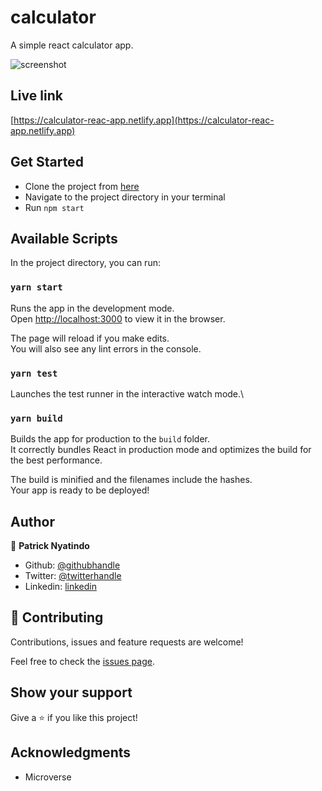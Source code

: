 # calculator

A simple react calculator app.

![screenshot](https://res.cloudinary.com/dnzr6wrju/image/upload/v1614839581/Screenshot_2021-03-04_at_09.32.36_i4dyxi.png)

## Live link

[https://calculator-reac-app.netlify.app](https://calculator-reac-app.netlify.app)

## Get Started

- Clone the project from [here](https://github.com/nyatindopatrick/calculator.git)
- Navigate to the project directory in your terminal
- Run `npm start`

## Available Scripts

In the project directory, you can run:

### `yarn start`

Runs the app in the development mode.\
Open [http://localhost:3000](http://localhost:3000) to view it in the browser.

The page will reload if you make edits.\
You will also see any lint errors in the console.

### `yarn test`

Launches the test runner in the interactive watch mode.\

### `yarn build`

Builds the app for production to the `build` folder.\
It correctly bundles React in production mode and optimizes the build for the best performance.

The build is minified and the filenames include the hashes.\
Your app is ready to be deployed!

## Author

👤 **Patrick Nyatindo**

- Github: [@githubhandle](https://github.com/nyatindopatrick)
- Twitter: [@twitterhandle](https://twitter.com/nyatindopatrick)
- Linkedin: [linkedin](https://linkedin.com/in/nyatindopatrick)

## 🤝 Contributing

Contributions, issues and feature requests are welcome!

Feel free to check the [issues page](https://github.com/nyatindopatrick/calculator/issues).

## Show your support

Give a ⭐️ if you like this project!

## Acknowledgments

- Microverse
